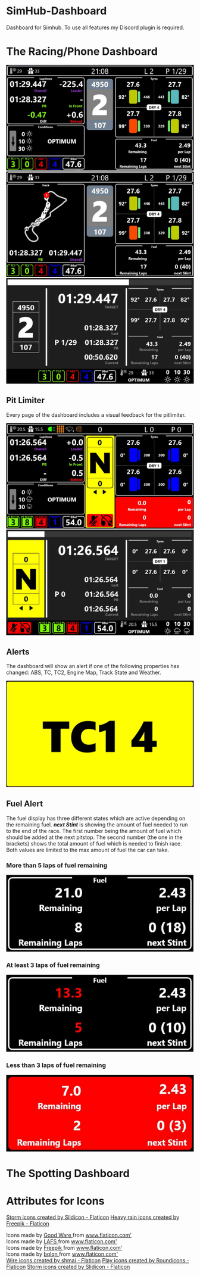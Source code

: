 # SimHub-Dashboard
Dashboard for Simhub. To use all features my Discord plugin is required.

# The Racing/Phone Dashboard

![Page 1](./resources/racing/Page%201.JPG)
![Page 2](./resources/racing/Page%202.JPG)
![Page 3](./resources/racing/Page%203.JPG)

## Pit Limiter
Every page of the dashboard includes a visual feedback for the pitlimiter.

![Pitlimiter Page 1 & 2](./resources/racing/Fuel%20Calculation%20and%20Pit%20Limiter.JPG)
![Pitlimiter Page 3](./resources/racing/Hotlap%20Pit%20Limiter.JPG)

## Alerts
The dashboard will show an alert if one of the following properties has changed: ABS, TC, TC2, Engine Map, Track State and Weather.

![Alert](./resources/racing/Alerts.JPG)

## Fuel Alert
The fuel display has three different states which are active depending on the remaining fuel.
***next Stint*** is showing the amount of fuel needed to run to the end of the race. The first number being the amount of fuel which should be added at the next pitstop. The second number (the one in the brackets) shows the total amount of fuel which is needed to finish race. Both values are limited to the max amount of fuel the car can take.

### More than 5 laps of fuel remaining
![State 1](./resources/racing/Fuel%201.JPG)

### At least 3 laps of fuel remaining
![State 2](./resources/racing/Fuel%202.JPG)

### Less than 3 laps of fuel remaining
![State 3](./resources/racing/Fuel%203.JPG)
# The Spotting Dashboard



# Attributes for Icons
<a href="https://www.flaticon.com/free-icons/storm" title="storm icons">Storm icons created by Slidicon - Flaticon</a>
<a href="https://www.flaticon.com/free-icons/heavy-rain" title="heavy rain icons">Heavy rain icons created by Freepik - Flaticon</a>
<div> Icons made by <a href="https://www.flaticon.com/authors/good-ware" title="Good Ware"> Good Ware </a> from <a href="https://www.flaticon.com/" title="Flaticon">www.flaticon.com'</a></div>
<div> Icons made by <a href="https://www.flaticon.com/authors/lafs" title="LAFS"> LAFS </a> from <a href="https://www.flaticon.com/" title="Flaticon">www.flaticon.com'</a></div>
<div> Icons made by <a href="https://www.freepik.com" title="Freepik"> Freepik </a> from <a href="https://www.flaticon.com/" title="Flaticon">www.flaticon.com'</a></div>
<div> Icons made by <a href="https://www.flaticon.com/authors/bqlqn" title="bqlqn"> bqlqn </a> from <a href="https://www.flaticon.com/" title="Flaticon">www.flaticon.com'</a></div>
<a href="https://www.flaticon.com/free-icons/wire" title="wire icons">Wire icons created by shmai - Flaticon</a>
<a href="https://www.flaticon.com/free-icons/play" title="play icons">Play icons created by Roundicons - Flaticon</a>
<a href="https://www.flaticon.com/free-icons/storm" title="storm icons">Storm icons created by Slidicon - Flaticon</a>

